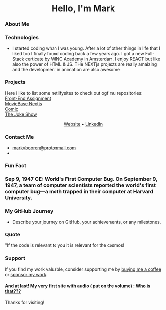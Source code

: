 <h1 align="center">Hello, I'm Mark</h1>

### About Me



### Technologies

- I started coding whan I was young. After a lot of other things in life that I liked too I finally found coding back a few years ago.
I got a new Full-Stack certicate by WINC Academy in Amsterdam.
I enjoy REACT but like also the power of HTML & JS.
THe NEXTjs projects are really amaizing and the development in animation are also awesome  

### Projects

Here i like to list some netlifysites to check out ogf mu repositories:  
[Front-End Assignment](https://front-end-assignment-mark-v-booren.netlify.app/)  
[MovieBase Nextjs](https://moviebase-nextjs.netlify.app/)  
[Comic](URL)  
[The Joke Show](https://app.netlify.com/sites/the-joke-show)  


<p align="center">
  <a href="https://www.markvanbooren.com">Website</a> •
  <a href="https://https://www.linkedin.com/in/markvanbooren/">LinkedIn</a>
</p>


### Contact Me

- markvbooren@protonmail.com
- 

### Fun Fact
### Sep 9, 1947 CE: World's First Computer Bug. On September 9, 1947, a team of computer scientists reported the world's first computer bug—a moth trapped in their computer at Harvard University.

### My GitHub Journey

- Describe your journey on GitHub, your achievements, or any milestones.

### Quote

"If the code is relevant to you it is relevant for the cosmos!

### Support

If you find my work valuable, consider supporting me by [buying me a coffee](https://ko-fi.com/your-coffee-link) or [sponsor my work](https://github.com/sponsors/your-username).

#### And at last! My very first site with audio ( put on the volume) : [Who is that???](https://who-is-that.netlify.app)

Thanks for visiting! 


